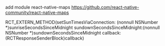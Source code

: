     
add module react-native-maps
https://github.com/react-native-community/react-native-maps

RCT_EXTERN_METHOD(setSunTimesViaConnection: (nonnull NSNumber *)sunriseSecondsSinceMidnight  sundownSecondsSinceMidnight:(nonnull NSNumber *)sundownSecondsSinceMidnight callback:(RCTResponseSenderBlock)callback)
